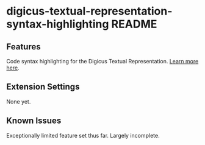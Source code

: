 # digicus-textual-representation-syntax-highlighting README


## Features

Code syntax highlighting for the Digicus Textual Representation. [Learn more here](https://spaced-out-thoughts-dev-foundation.github.io/digicus/).


## Extension Settings

None yet.

## Known Issues

Exceptionally limited feature set thus far. Largely incomplete.
